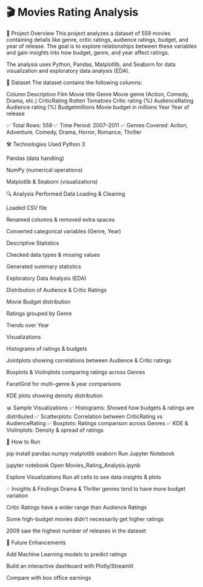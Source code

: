 # 🎬 Movies Rating Analysis
📌 Project Overview
This project analyzes a dataset of 559 movies containing details like genre, critic ratings, audience ratings, budget, and year of release. The goal is to explore relationships between these variables and gain insights into how budget, genre, and year affect ratings.

The analysis uses Python, Pandas, Matplotlib, and Seaborn for data visualization and exploratory data analysis (EDA).

📂 Dataset
The dataset contains the following columns:

Column	Description
Film	Movie title
Genre	Movie genre (Action, Comedy, Drama, etc.)
CriticRating	Rotten Tomatoes Critic rating (%)
AudienceRating	Audience rating (%)
Budgetmillions	Movie budget in millions
Year	Year of release

✅ Total Rows: 559
✅ Time Period: 2007–2011
✅ Genres Covered: Action, Adventure, Comedy, Drama, Horror, Romance, Thriller

🛠️ Technologies Used
Python 3

Pandas (data handling)

NumPy (numerical operations)

Matplotlib & Seaborn (visualizations)

🔍 Analysis Performed
Data Loading & Cleaning

Loaded CSV file

Renamed columns & removed extra spaces

Converted categorical variables (Genre, Year)

Descriptive Statistics

Checked data types & missing values

Generated summary statistics

Exploratory Data Analysis (EDA)

Distribution of Audience & Critic Ratings

Movie Budget distribution

Ratings grouped by Genre

Trends over Year

Visualizations

Histograms of ratings & budgets

Jointplots showing correlations between Audience & Critic ratings

Boxplots & Violinplots comparing ratings across Genres

FacetGrid for multi-genre & year comparisons

KDE plots showing density distribution

📊 Sample Visualizations
✅ Histograms: Showed how budgets & ratings are distributed
✅ Scatterplots: Correlation between CriticRating vs AudienceRating
✅ Boxplots: Ratings comparison across Genres
✅ KDE & Violinplots: Density & spread of ratings

🚀 How to Run

pip install pandas numpy matplotlib seaborn
Run Jupyter Notebook

jupyter notebook
Open Movies_Rating_Analysis.ipynb

Explore Visualizations
Run all cells to see data insights & plots

💡 Insights & Findings
Drama & Thriller genres tend to have more budget variation

Critic Ratings have a wider range than Audience Ratings

Some high-budget movies didn’t necessarily get higher ratings

2009 saw the highest number of releases in the dataset

📌 Future Enhancements

Add Machine Learning models to predict ratings

Build an interactive dashboard with Plotly/Streamlit

Compare with box office earnings



